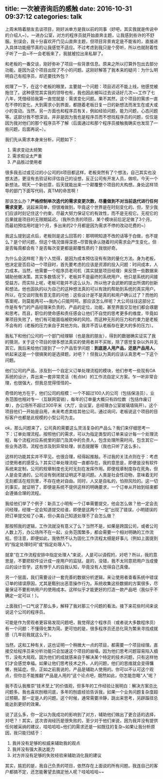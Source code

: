 title: 一次被咨询后的感触
date: 2016-10-31 09:37:12
categories: talk
---

上周末陪着朋友去谈项目，刚好派单方是我以前的同事（好吧，其实我就是传说中的介绍人~）。一进办公室，对方的程序员就开始直奔主题，让我感到些许的不舒服。别误会，我十分喜欢开门见山直奔主题，但项目背景肯定是不能省的，直接进入具体功能细节真的让我感觉不适应。不过考虑到我只是个旁听，所以也就耐着性子听了一会~不一会老板来了，我就被拉出来私聊了。

和老板的一番交谈，刚好弥补了项目一些背景信息。原来之所以打算外包出去部分功能，是因为这个项目出现了不小的问题。这刚好解答了我本来的疑问：为什么明明自己有程序员，却还要找外包？

梳理了一下，在这个老板的眼里，主要就一个问题：项目迟迟不能上线，他感觉被拖住了。这种感觉其实我的领导也有，我也因此被叫过去谈话好几次~~工作了七八年，凭借经验我第一直觉就是：需求变化问题。果不其然，这个项目的需求一直在不停的变化，大到需求小到界面，都随着老板日复一日的新想法而发生在或大或小的变动。当然，另一方面也和程序员有关，例如经验问题，能力问题，心态问题等。这部分我不想深谈，并非是因为我也是程序员而不想找程序员的问题，仅仅是因为我对他们的那个程序员不了解（后面通过和那个程序员接触我确实也发现了一些问题，后面再说~）。

我们先从需求本身来分析，问题如下：

1. 需求变动太频繁
2. 需求假设太严重
3. 产品胜过使用者

很多我去过或见过的小公司的it项目都这样，老板突然有了个想法，自己其实也没想太透，更没有去验证和评估自己的设想，反正公司有开发人员，做呗。今天一个新想法，明天一个新创意，后天就能出来一个颠覆整个项目的大构想。身处这样领导的部门下面写代码，真TM的命苦啊！

那该怎么办？**严格控制单次迭代的需求变更次数，尽量做到不对当前迭代进行任何需求变更**。说起来简单，但很难做到，毕竟这个世界是在时刻变化的。但，至少我们应该时刻记住这个约束，尽最大努力保证它的有效性，而不是无视它。无视它的后果就是项目的无限期延迟。（我所负责的项目，某个模块前后足足做了3个月，而最初预估用时是1个月，多出来的2个月都是因为需求不停的改动花费的~）

我这么提到这点后，老板则是这么回答的：那明明知道不改的话等于白做，也不提么？是个好问题，但这个情况值得深思~尽管我承认随着时间需求会产生变化，但是否每周都会有？是否每次变更都是颠覆性质的？我很好奇。

为什么会这样呢？我个人觉得，是因为成本预估没有有效的量化方法。身为老板，他决定是否启动一个项目时，首先要考虑的应该是资源的投入问题：时间成本，人力成本。当然，他需要一个程序员老司机（其实就是项目经理）来反馈一些数据来辅助他做决策。其实多数情况下，老板并不是最终的系统用户，他只是系统的间接受益方。而实际上呢，老板可能并不这么认为，所以他才会武断的提出所谓的创新和想法，他也固执的以为自己的这种想法真的可以有效的帮助到系统的真实用户。所以，在交谈时我有意无意的问他：这些设计是不是真的和用户确认过了？而他的答案呢，则莫能两可~~我内心只能呵呵。那应该怎么样呢？大公司往往这部分工作是有专门的产品经理来负责的，产品的定位，功能，甚至界面交互他们都会琢磨和思考。而且，职位的使命感和责任感会让他们不自觉的思考更多的维度，毕竟如果项目失败了，他们有可能面临被砍掉的风险。而这种无形的压力和约束力是老板不会有的（老板的压力来自于其他方向，我并不否认老板存在更大的多的压力）。

我私下和他们公司的一个部门经理聊（也是我的朋友），得到的数据确实证实了我的猜测，关于这个项目的很多想法真实的使用者并不买账，除了感觉复杂以外并无其它。我后来给他们提到了一个产品哲学问题：**到底是人用产品，还是产品用人**。听起来这是一个很搞笑的是选择题，对吧？！但我认为真的应该认真思考一下这个问题。

他们公司的产品，涉及到一个自定义订单处理流程的模块，他们参考一些现有OA系统的设计，弄出来一套非常灵活（有点bt）的工作流自定义方案。乍一听非常合理，也很强大，但我总觉得怪怪的~

奇怪的地方在于，他们公司的规模：一个不超过100人的公司（包括保洁员），业务范围也相对专一（互联网营销），每年的订单量大概只有四位数（包括作废订单），办公场所不超过300平米（大厅，会议室，总经理办公室玻璃墙隔开）。这个项目他们一开始是自用，未来考虑卖给其他公司。通过询问，老板说这个项目的目标客户也都是此规模的小型公司为主。

ok，那么问题来了，公司真的需要这么灵活复杂的产品么？我们来仔细思考一下：订单处理流程。按照他们的需求，可以为指定类型的订单来设计每一个处理流程，每个流程对应系统里的部门及其中的负责人，包含处理所需时间，包含其它一些业务选项。流程也涉及到异常处理，状态提醒等（我也只听了这么多）。

这样的功能其实并不罕见，也很合理，经得起推敲。不过我的关注点则在于：考虑过使用者的感受么？其实订单处理流程一直都存在，我的意思是，即便是没有软件系统来定制，公司的规章制度也无时无刻在发挥作用。即便规章制度存在死角，但人是会变通的，公司没有倒闭就证明这不是问题。人类是社会性动物，意味着无时无刻都活在规则里，不存在绝对自由。同时，人又是自私的，怕担风险的。这一切的事实，就证明了，即便是系统不提供这样的明确要求，一个订单从开始到结束都会遵循合理的流程。

我给他们举了个例子：新员工小明有一个订单需要提交，他会怎么做？他一定会去问经理，经理一定会知道提交给谁，即便是这两个“一定”出现了错误，小明错误的把订单提交给了小美，但小美自己知道处理不了会怎么做？

那按照我的逻辑，工作流就没有意义了么？当然不是，如果是跨国公司，或者公司人数上万，办公场所不在一起，业务范围繁多，都会需要一个相对明确的工作流程。但注意，即便如此，我依然不认为固化工作流程太细是好事儿（例如上面提到的“指定处理时间”或“指定处理人”）。

就拿“在工作流程安排中指定处理人”来说，人是可以请假的，对吧？所以，我的意思是，不要把软件设计成一座用户的监狱。是的，没错，我不太同意把用户当成傻瓜的设计哲学，这有悖于人的自我认知，毕竟没有人觉得自己真傻。

另一个层面，我们需要设计一套完善的数据分析逻辑，来让使用者查看系统中错误订单的错误原因，尤其是甄别出恶意操作行为。系统收集这些数据的方案很多，尽量保证不要影响用户的使用成本。这样似乎才能更好的打造一款产品吧（我似乎不确定一定可以！）。

上面我们一口气说了那么多，解释了我对那三个问题的看法。接下来花些时间来说说这个公司的程序员。

可能是作为旁观者更容易发现问题吧，我觉得这个程序员（或者说大多数程序员）有一个问题：不懂得化繁为简。更可怕的是，很多程序员还总化简为繁来寻找成就感（几年前我就这么干）。

当然，这和工种有关，这也证明一个稍微大一点的项目，都需要一个项目经理。直接交给程序员来分析功能只会加速这个项目的崩塌，因为他们思考问题容易陷入细节，没有大局观。因为他们的成就感来自于解决某个特定的技术问题，只有这样他们才会感觉幸福。如果让他们思考技术之外，人的问题，他们的思维就会变得慵懒，拖延症。但，正如之前我说的，产品是辅助人使用的。你可以不认可这个观点，但你总不能推翻“产品是人用的”这个论点吧，既然如此，你怎能忽略“人”呢？

我不否认我推崇“技术至上”的价值观，但多年的工作经验让我明白：解决方案总比问题多。我也喜欢刨根问底，多年的刨底经验告诉我，如果一个业务问题复杂度超过预期，那一定是人的问题。这个时候，通常需要冷静，跳出来思考，另辟蹊径总能达到更好的效果。

说了这么多，你一定以为我成功的影响到了对方，辅助他们做出了更合适的选择，对吧？！其实，这次咨询经历是很失败的，至少对于他们来说，因为我并没有提供任何被采纳的建议，哇哈哈哈~他们的需求还是一如既往的复杂~如果让我分析原因，我只能归结于：

1. 我并没有足够的权威来辅助我的观点
2. 我并没有强大表达能力
3. 对方并没有足够的失败经验来辅助消化我的建议

其实，尴尬的是，我自己负责的项目，依然存在上面说的所有问题。我连自己的客户都搞不定，还怎能奢望去搞定他人呢？哇哈哈哈~~
